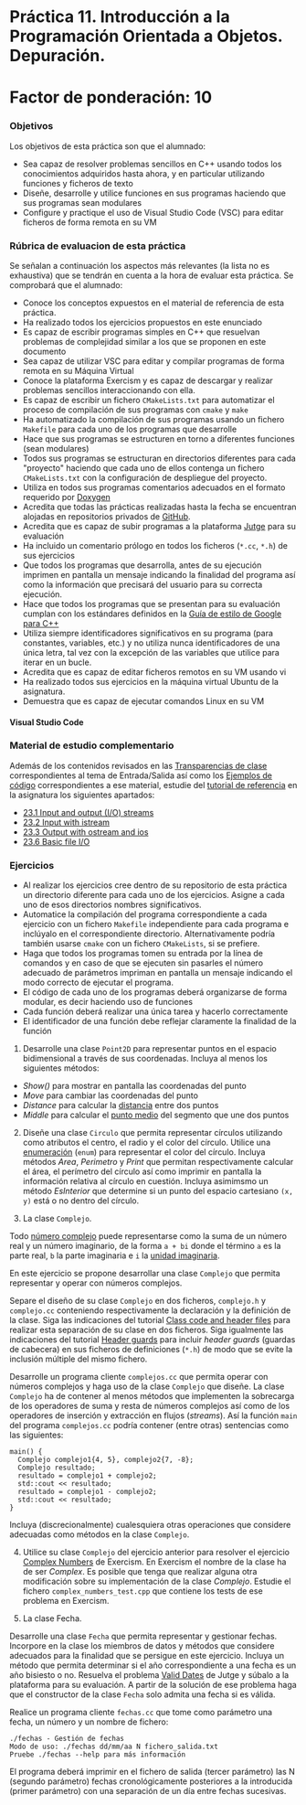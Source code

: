 # Práctica 11. Introducción a la Programación Orientada a Objetos. Depuración.

# Factor de ponderación: 10

### Objetivos
Los objetivos de esta práctica son que el alumnado:
* Sea capaz de resolver problemas sencillos en C++ usando todos los conocimientos adquiridos hasta ahora,
  y en particular utilizando funciones y ficheros de texto
* Diseñe, desarrolle y utilice funciones en sus programas haciendo que sus programas sean modulares
* Configure y practique el uso de Visual Studio Code (VSC) para editar ficheros de forma remota en su VM

### Rúbrica de evaluacion de esta práctica
Se señalan a continuación los aspectos más relevantes (la lista no es exhaustiva) que se tendrán en cuenta a la hora de evaluar esta práctica.
Se comprobará que el alumnado:
* Conoce los conceptos expuestos en el material de referencia de esta práctica.
* Ha realizado todos los ejercicios propuestos en este enunciado
* Es capaz de escribir programas simples en C++ que resuelvan problemas de complejidad similar a los que se proponen en este documento
* Sea capaz de utilizar VSC para editar y compilar programas de forma remota en su Máquina Virtual
* Conoce la plataforma Exercism y es capaz de descargar y realizar problemas sencillos interaccionando con ella.
* Es capaz de escribir un fichero `CMakeLists.txt` para automatizar el proceso de compilación de sus programas con `cmake` y `make`
* Ha automatizado la compilación de sus programas usando un fichero `Makefile` para cada uno de los programas que desarrolle
* Hace que sus programas se estructuren en torno a diferentes funciones (sean modulares)
* Todos sus programas se estructuran en directorios diferentes para cada "proyecto" haciendo que cada uno de
  ellos contenga un fichero `CMakeLists.txt` con la configuración de despliegue del proyecto.
* Utiliza en todos sus programas comentarios adecuados en el formato requerido por
[Doxygen](https://www.doxygen.nl/index.html)
* Acredita que todas las prácticas realizadas hasta la fecha se encuentran alojadas en repositorios privados de
[GitHub](https://github.com/).
* Acredita que es capaz de subir programas a la plataforma
[Jutge](https://jutge.org/)
para su evaluación
* Ha incluido un comentario prólogo en todos los ficheros (`*.cc`, `*.h`) de sus ejercicios
* Que todos los programas que desarrolla, antes de su ejecución imprimen en pantalla un mensaje indicando la
  finalidad del programa así como la información que precisará del usuario para su correcta ejecución.
* Hace que todos los programas que se presentan para su evaluación cumplan con los estándares definidos en la
[Guía de estilo de Google para C++](https://google.github.io/styleguide/cppguide.html)
* Utiliza siempre identificadores significativos en su programa (para constantes, variables, etc.) y
  no utiliza nunca identificadores de una única letra, tal vez con la excepción de las variables que utilice para iterar en un bucle.
* Acredita que es capaz de editar ficheros remotos en su VM usando vi
* Ha realizado todos sus ejercicios en la máquina virtual Ubuntu de la asignatura.
* Demuestra que es capaz de ejecutar comandos Linux en su VM

#### Visual Studio Code

### Material de estudio complementario
Además de los contenidos revisados en las
[Transparencias de clase](https://docs.google.com/presentation/d/1k2IyoAsmd60a6EzP96eLuhgISdf9e35nPRPIBb92a3E/edit?usp=sharing)
correspondientes al tema de Entrada/Salida así como los
[Ejemplos de código](https://github.com/IB-2022-2023/IB-class-code-examples/tree/master/Functions)
correspondientes a ese material,
estudie del
[tutorial de referencia](https://www.learncpp.com/)
en la asignatura los siguientes apartados:
* [23.1 Input and output (I/O) streams](https://www.learncpp.com/cpp-tutorial/input-and-output-io-streams/)
* [23.2 Input with istream](https://www.learncpp.com/cpp-tutorial/input-with-istream/)
* [23.3 Output with ostream and ios](https://www.learncpp.com/cpp-tutorial/output-with-ostream-and-ios/)
* [23.6 Basic file I/O](https://www.learncpp.com/cpp-tutorial/basic-file-io/)

### Ejercicios
* Al realizar los ejercicios cree dentro de su repositorio de esta práctica un directorio diferente
para cada uno de los ejercicios.
Asigne a cada uno de esos directorios nombres significativos.
* Automatice la compilación del programa correspondiente a cada ejercicio con un fichero `Makefile`
independiente para cada programa e inclúyalo en el correspondiente directorio. 
Alternativamente podría también usarse `cmake` con un fichero `CMakeLists`, si se prefiere.
* Haga que todos los programas tomen su entrada por la línea de comandos y en caso de que se ejecuten sin
  pasarles el número adecuado de parámetros impriman en pantalla un mensaje indicando el modo correcto de
  ejecutar el programa.
* El código de cada uno de los programas deberá organizarse de forma modular, es decir haciendo uso de funciones
* Cada función deberá realizar una única tarea y hacerlo correctamente
* El identificador de una función debe reflejar claramente la finalidad de la función

1. Desarrolle una clase `Point2D` para representar puntos en el espacio bidimensional a través de sus
coordenadas. 
Incluya al menos los siguientes métodos:
* *Show()* para mostrar en pantalla las coordenadas del punto
* *Move* para cambiar las coordenadas del punto
* *Distance* para calcular la 
[distancia](https://www.mathwarehouse.com/algebra/distance_formula/index.php)
entre dos puntos
* *Middle* para calcular el 
[punto medio](https://en.wikipedia.org/wiki/Midpoint)
del segmento que une dos puntos

2. Diseñe una clase `Circulo` que permita representar círculos utilizando como atributos el centro,
el radio y el color del círculo.
Utilice una
[enumeración](https://www.learncpp.com/cpp-tutorial/unscoped-enumerations/)
(`enum`) para representar el color del círculo.
Incluya métodos *Area*, *Perimetro* y *Print* que permitan respectivamente calcular el área, el perímetro del
círculo así como imprimir en pantalla la información relativa al círculo en cuestión.
Incluya asimimsmo un método *EsInterior* que determine si un punto del espacio cartesiano `(x, y)` está o no
dentro del círculo.

3. La clase `Complejo`.

Todo
[número complejo](https://es.wikipedia.org/wiki/N%C3%BAmero_complejo)
puede representarse como la suma de un número real y un número imaginario, de la forma `a + bi` donde el
término `a` es la parte real, `b` la parte imaginaria e `i` la
[unidad imaginaria](https://es.wikipedia.org/wiki/Unidad_imaginaria).

En este ejercicio se propone desarrollar una clase `Complejo` que permita representar y operar con números complejos.

Separe el diseño de su clase `Complejo` en dos ficheros, `complejo.h` y `complejo.cc` conteniendo
respectivamente la declaración y la definición de la clase.
Siga las indicaciones del tutorial 
[Class code and header files](https://www.learncpp.com/cpp-tutorial/89-class-code-and-header-files/)
para realizar esta separación de su clase en dos ficheros.
Siga igualmente las indicaciones del tutorial 
[Header guards](https://www.learncpp.com/cpp-tutorial/header-guards/)
para incluir *header guards* (guardas de cabecera) en sus ficheros de
definiciones (`*.h`) de modo que se evite la inclusión múltiple del mismo fichero.

Desarrolle un programa cliente `complejos.cc` que permita operar con números complejos y haga uso de la clase `Complejo` que diseñe.
La clase `Complejo` ha de contener al menos métodos que implementen la sobrecarga de los operadores de suma y
resta de números complejos así como de los operadores de inserción y extracción en flujos (*streams*).
Así la función `main` del programa `complejos.cc` podría contener (entre otras) sentencias como las siguientes:

```
main() {
  Complejo complejo1{4, 5}, complejo2{7, -8};
  Complejo resultado;
  resultado = complejo1 + complejo2;
  std::cout << resultado;
  resultado = complejo1 - complejo2;
  std::cout << resultado;
}
```
Incluya (discrecionalmente) cualesquiera otras operaciones que considere adecuadas como métodos en la clase `Complejo`.

4. Utilice su clase `Complejo` del ejercicio anterior para resolver el ejercicio
[Complex Numbers](https://exercism.org/tracks/cpp/exercises/complex-numbers)
de Exercism. 
En Exercism el nombre de la clase ha de ser *Complex*.
Es posible que tenga que realizar alguna otra modificación sobre su implementación de la 
clase *Complejo*.
Estudie el fichero `complex_numbers_test.cpp` que contiene los tests de ese problema en Exercism.

5. La clase Fecha.

Desarrolle una clase `Fecha` que permita representar y gestionar fechas.
Incorpore en la clase los miembros de datos y métodos que considere adecuados para la finalidad que se
persigue en este ejercicio.
Incluya un método que permita determinar si el año correspondiente a una fecha es un año bisiesto o
no.
Resuelva el problema 
[Valid Dates](https://jutge.org/problems/P58459_en)
de Jutge y súbalo a la plataforma para su evaluación.
A partir de la solución de ese problema haga que el constructor de la clase `Fecha` solo admita una fecha si
es válida.

Realice un programa cliente `fechas.cc` que tome como parámetro una fecha, un número y un nombre de fichero:
```
./fechas - Gestión de fechas
Modo de uso: ./fechas dd/mm/aa N fichero_salida.txt
Pruebe ./fechas --help para más información
```
El programa deberá imprimir en el fichero de salida (tercer parámetro) las N (segundo parámetro) fechas cronológicamente posteriores a la
introducida (primer parámetro) con una separación de un día entre fechas sucesivas.

